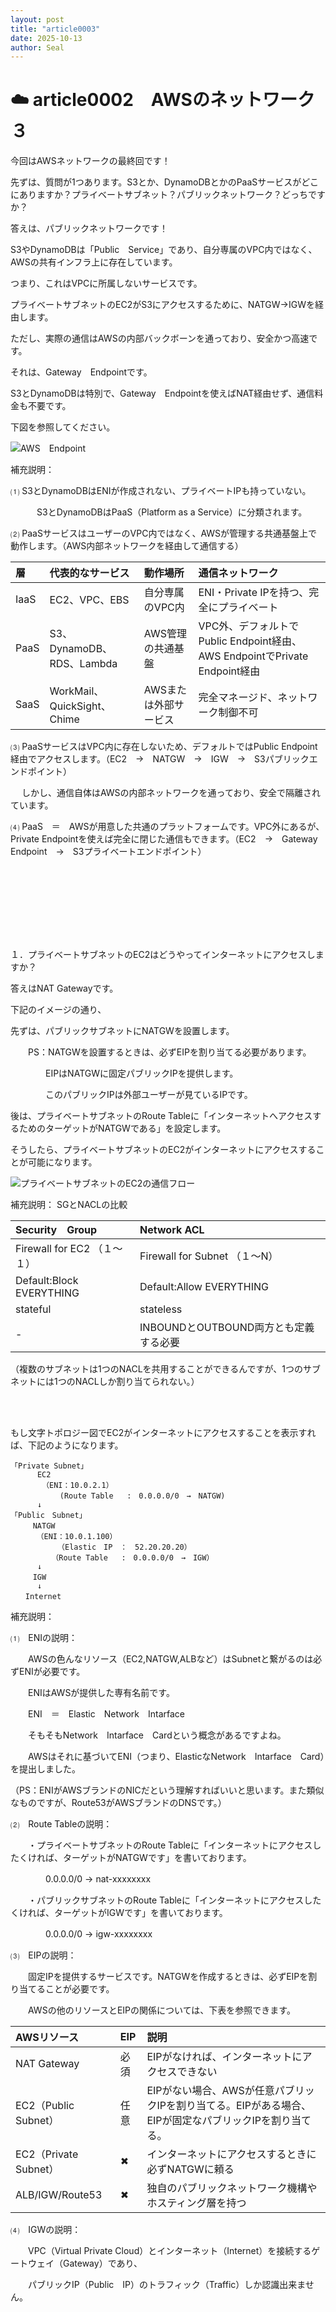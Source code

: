 ```yaml
---
layout: post
title: "article0003"
date: 2025-10-13
author: Seal
---
```



# ☁️ article0002　AWSのネットワーク３


今回はAWSネットワークの最終回です！

先ずは、質問が1つあります。S3とか、DynamoDBとかのPaaSサービスがどこにありますか？プライベートサブネット？パブリックネットワーク？どっちですか？

答えは、パブリックネットワークです！

S3やDynamoDBは「Public　Service」であり、自分専属のVPC内ではなく、AWSの共有インフラ上に存在しています。

つまり、これはVPCに所属しないサービスです。

プライベートサブネットのEC2がS3にアクセスするために、NATGW→IGWを経由します。

ただし、実際の通信はAWSの内部バックボーンを通っており、安全かつ高速です。

それは、Gateway　Endpointです。

S3とDynamoDBは特別で、Gateway　Endpointを使えばNAT経由せず、通信料金も不要です。

下図を参照してください。

![AWS　Endpoint]( /assets/images/0003-1.png )


補充説明：

 ⑴ S3とDynamoDBはENIが作成されない、プライベートIPも持っていない。

　　　S3とDynamoDBはPaaS（Platform as a Service）に分類されます。

 ⑵ PaaSサービスはユーザーのVPC内ではなく、AWSが管理する共通基盤上で動作します。（AWS内部ネットワークを経由して通信する）

| 層 | 代表的なサービス | 動作場所 | 通信ネットワーク |
|:------------------------|:------------------------|:----------------------------|:----------------------------|
| IaaS | EC2、VPC、EBS | 自分専属のVPC内|ENI・Private IPを持つ、完全にプライベート|
| PaaS | S3、DynamoDB、RDS、Lambda | AWS管理の共通基盤　|VPC外、デフォルトでPublic Endpoint経由、AWS EndpointでPrivate Endpoint経由|
| SaaS  | WorkMail、QuickSight、Chime | AWSまたは外部サービス |完全マネージド、ネットワーク制御不可|


 ⑶ PaaSサービスはVPC内に存在しないため、デフォルトではPublic Endpoint経由でアクセスします。（EC2　→　NATGW　→　IGW　→　S3パブリックエンドポイント）

　   しかし、通信自体はAWSの内部ネットワークを通っており、安全で隔離されています。

 ⑷ PaaS　＝　AWSが用意した共通のプラットフォームです。VPC外にあるが、Private Endpointを使えば完全に閉じた通信もできます。（EC2　→　Gateway　Endpoint　→　S3プライベートエンドポイント）

<br><br>
---
<br><br>

 


  




















１．プライベートサブネットのEC2はどうやってインターネットにアクセスしますか？

答えはNAT Gatewayです。

下記のイメージの通り、

先ずは、パブリックサブネットにNATGWを設置します。

　　PS：NATGWを設置するときは、必ずEIPを割り当てる必要があります。
  
　　　　EIPはNATGWに固定パブリックIPを提供します。
    
　　　　このパブリックIPは外部ユーザーが見ているIPです。

後は、プライベートサブネットのRoute Tableに「インターネットへアクセスするためのターゲットがNATGWである」を設定します。

そうしたら、プライベートサブネットのEC2がインターネットにアクセスすることが可能になります。

![プライベートサブネットのEC2の通信フロー]( /assets/images/0002-1.png )

補充説明：
SGとNACLの比較

| Security　Group | Network ACL |
|:------------------------|:--------------------------|
| Firewall for EC2 （１～１）| Firewall for Subnet （１～N）| 
| Default:Block EVERYTHING | Default:Allow EVERYTHING | 
| stateful  | stateless | 
| - | INBOUNDとOUTBOUND両方とも定義する必要 | 

（複数のサブネットは1つのNACLを共用することができるんですが、1つのサブネットには1つのNACLしか割り当てられない。）

<br><br>

もし文字トポロジー図でEC2がインターネットにアクセスすることを表示すれば、下記のようになります。


```text
「Private Subnet」
      EC2     
       （ENI：10.0.2.1）    
           (Route Table   :　0.0.0.0/0　→　NATGW)           
      ↓     
「Public　Subnet」
　　　NATGW
　　　　（ENI：10.0.1.100）
        　　（Elastic　IP　：　52.20.20.20）
　　　　　　（Route Table   :　0.0.0.0/0　→　IGW） 
      ↓
　　　IGW
      ↓
　　Internet
```


補充説明：

⑴　ENIの説明：

　　AWSの色んなリソース（EC2,NATGW,ALBなど）はSubnetと繋がるのは必ずENIが必要です。
  
　　ENIはAWSが提供した専有名前です。
  
　　ENI　＝　Elastic　Network　Intarface

　　そもそもNetwork　Intarface　Cardという概念があるですよね。
  
　　AWSはそれに基づいてENI（つまり、ElasticなNetwork　Intarface　Card）を提出しました。
  
  （PS：ENIがAWSブランドのNICだという理解すればいいと思います。また類似なものですが、Route53がAWSブランドのDNSです。）

⑵　Route Tableの説明：

　　・プライベートサブネットのRoute Tableに「インターネットにアクセスしたくければ、ターゲットがNATGWです」を書いております。
  
　　　　0.0.0.0/0 → nat-xxxxxxxx

　　・パブリックサブネットのRoute Tableに「インターネットにアクセスしたくければ、ターゲットがIGWです」を書いております。
  
　　　　0.0.0.0/0 → igw-xxxxxxxx

⑶　EIPの説明：

　　固定IPを提供するサービスです。NATGWを作成するときは、必ずEIPを割り当てることが必要です。
  
　　AWSの他のリソースとEIPの関係については、下表を参照できます。

| AWSリソース | EIP | 説明 | 
|:------------------------|:----------------|:---------------------------------------------------------|
| NAT Gateway | 必須 | EIPがなければ、インターネットにアクセスできない|
| EC2（Public　Subnet） | 任意 | EIPがない場合、AWSが任意パブリックIPを割り当てる。EIPがある場合、EIPが固定なパブリックIPを割り当てる。　|
| EC2（Private　Subnet）  | ✖ | インターネットにアクセスするときに必ずNATGWに頼る |
| ALB/IGW/Route53 | ✖ | 独自のパブリックネットワーク機構やホスティング層を持つ |


⑷　IGWの説明：

　　VPC（Virtual Private Cloud）とインターネット（Internet）を接続するゲートウェイ（Gateway）であり、
  
　　パブリックIP（Public　IP）のトラフィック（Traffic）しか認識出来ません。
